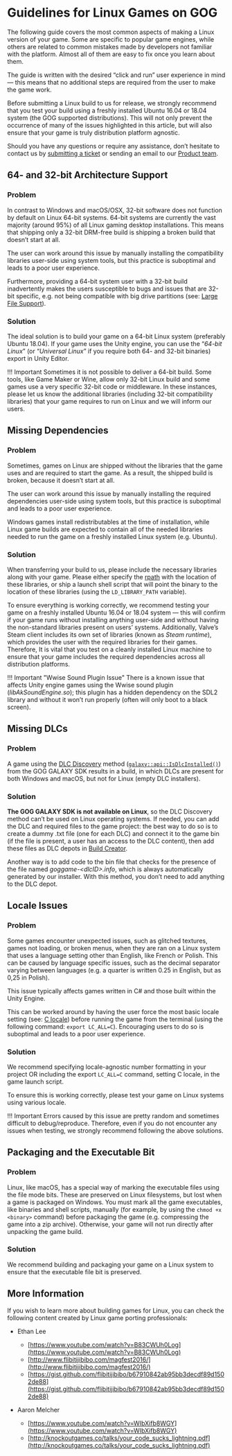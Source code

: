# Guidelines for Linux Games on GOG

The following guide covers the most common aspects of making a Linux version of your game. Some are specific to popular game engines, while others are related to common mistakes made by developers not familiar with the platform. Almost all of them are easy to fix once you learn about them.

The guide is written with the desired “click and run” user experience in mind — this means that no additional steps are required from the user to make the game work.

Before submitting a Linux build to us for release, we strongly recommend that you test your build using a freshly installed Ubuntu 16.04 or 18.04 system (the GOG supported distributions). This will not only prevent the occurrence of many of the issues highlighted in this article, but will also ensure that your game is truly distribution platform agnostic.

Should you have any questions or require any assistance, don’t hesitate to contact us by [submitting a ticket](https://galaxy-support.gog.com/hc/en-us/requests/new) or sending an email to our [Product team](basic-game-assets.md#contact-us).

## 64- and 32-bit Architecture Support

### Problem

In contrast to Windows and macOS/OSX, 32-bit software does not function by default on Linux 64-bit systems. 64-bit systems are currently the vast majority (around 95%) of all Linux gaming desktop installations. This means that shipping only a 32-bit DRM-free build is shipping a broken build that doesn’t start at all.

The user can work around this issue by manually installing the compatibility libraries user-side using system tools, but this practice is suboptimal and leads to a poor user experience.

Furthermore, providing a 64-bit system user with a 32-bit build inadvertently makes the users susceptible to bugs and issues that are 32-bit specific, e.g. not being compatible with big drive partitions (see: [Large File Support](http://users.suse.com/~aj/linux_lfs.html)).

### Solution

The ideal solution is to build your game on a 64-bit Linux system (preferably Ubuntu 18.04). If your game uses the Unity engine, you can use the “*64-bit Linux*” (or “*Universal Linux*” if you require both 64- and 32-bit binaries) export in Unity Editor.

!!! Important
    Sometimes it is not possible to deliver a 64-bit build. Some tools, like Game Maker or Wine, allow only 32-bit Linux build and some games use a very specific 32-bit code or middleware. In these instances, please let us know the additional libraries (including 32-bit compatibility libraries) that your game requires to run on Linux and we will inform our users.

## Missing Dependencies

### Problem

Sometimes, games on Linux are shipped without the libraries that the game uses and are required to start the game. As a result, the shipped build is broken, because it doesn’t start at all.

The user can work around this issue by manually installing the required dependencies user-side using system tools, but this practice is suboptimal and leads to a poor user experience.

Windows games install redistributables at the time of installation, while Linux game builds are expected to contain all of the needed libraries needed to run the game on a freshly installed Linux system (e.g. Ubuntu).

### Solution

When transferring your build to us, please include the necessary libraries along with your game. Please either specify the [rpath](https://en.wikipedia.org/wiki/Rpath) with the location of these libraries, or ship a launch shell script that will point the binary to the location of these libraries (using the  `LD_LIBRARY_PATH` variable).

To ensure everything is working correctly, we recommend testing your game on a freshly installed Ubuntu 16.04 or 18.04 system — this will confirm if your game runs without installing anything user-side and without having the non-standard libraries present on users’ systems. Additionally, Valve’s Steam client includes its own set of libraries (known as *Steam runtime*), which provides the user with the required libraries for their games. Therefore, It is vital that you test on a cleanly installed Linux machine to ensure that your game includes the required dependencies across all distribution platforms.

!!! Important "Wwise Sound Plugin Issue"
    There is a known issue that affects Unity engine games using the Wwise sound plugin (*libAkSoundEngine.so*); this plugin has a hidden dependency on the SDL2 library and without it won’t run properly (often will only boot to a black screen).

## Missing DLCs

### Problem

A game using the [DLC Discovery](sdk-dlc-discovery.md) method ([`galaxy::api::IsDlcInstalled()`](https://docs.gog.com/galaxyapi/classgalaxy_1_1api_1_1IApps.html#a46fbdec6ec2e1b6d1a1625ba157d3aa2)) from the GOG GALAXY SDK results in a build, in which DLCs are present for both Windows and macOS, but not for Linux (empty DLC installers).

### Solution

**The GOG GALAXY SDK is not available on Linux**, so the DLC Discovery method can’t be used on Linux operating systems. If needed, you can add the DLC and required files to the game project: the best way to do so is to create a dummy .txt file (one for each DLC) and connect it to the game bin (if the file is present, a user has an access to the DLC content), then add these files as DLC depots in [Build Creator](bc-quick-start.md).

Another way is to add code to the bin file that checks for the presence of the file named *goggame-<dlcID\>.info*, which is always automatically generated by our installer. With this method, you don’t need to add anything to the DLC depot.

## Locale Issues

### Problem

Some games encounter unexpected issues, such as glitched textures, games not loading, or broken menus, when they are ran on a Linux system that uses a language setting other than English, like French or Polish. This can be caused by language specific issues, such as the decimal separator varying between languages (e.g. a quarter is written 0.25 in English, but as 0,25 in Polish).

This issue typically affects games written in C# and those built within the Unity Engine.

This can be worked around by having the user force the most basic locale setting (see: [C locale](http://unix.stackexchange.com/a/87763)) before running the game from the terminal (using the following command: `export LC_ALL=C`). Encouraging users to do so is suboptimal and leads to a poor user experience.

### Solution

We recommend specifying locale-agnostic number formatting in your project OR including the export `LC_ALL=C` command, setting C locale, in the game launch script.

To ensure this is working correctly, please test your game on Linux systems using various locale.

!!! Important
    Errors caused by this issue are pretty random and sometimes difficult to debug/reproduce. Therefore, even if you do not encounter any issues when testing, we strongly recommend following the above solutions.

## Packaging and the Executable Bit

### Problem

Linux, like macOS, has a special way of marking the executable files using the file mode bits. These are preserved on Linux filesystems, but lost when a game is packaged on Windows. You must mark all the game executables, like binaries and shell scripts, manually (for example, by using the `chmod +x <binary>` command) before packaging the game (e.g. compressing the game into a zip archive). Otherwise, your game will not run directly after unpacking the game build.

### Solution

We recommend building and packaging your game on a Linux system to ensure that the executable file bit is preserved.

## More Information

If you wish to learn more about building games for Linux, you can check the following content created by Linux game porting professionals:

- Ethan Lee
    - [https://www.youtube.com/watch?v=B83CWUh0Log](https://www.youtube.com/watch?v=B83CWUh0Log)
    - [http://www.flibitijibibo.com/magfest2016/](http://www.flibitijibibo.com/magfest2016/)
    - [https://gist.github.com/flibitijibibo/b67910842ab95bb3decdf89d1502de88](https://gist.github.com/flibitijibibo/b67910842ab95bb3decdf89d1502de88)

- Aaron Melcher
    - [https://www.youtube.com/watch?v=WIbXifb8WGY](https://www.youtube.com/watch?v=WIbXifb8WGY)
    - [http://knockoutgames.co/talks/your_code_sucks_lightning.pdf](http://knockoutgames.co/talks/your_code_sucks_lightning.pdf)


